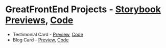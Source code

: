 # GreatFrontEnd Projects - [Storybook Previews](https://tjsantos.dev/storybook/), [Code](/frontend/src/routes/_gfe)
- Testimonial Card - [Preview](https://tjsantos.dev/storybook/?path=/docs/greatfrontend-testimonialcard--docs), [Code](/frontend/src/routes/_gfe/testimonial-card/-components/TestimonialCard.tsx)
- Blog Card - [Preview](https://tjsantos.dev/storybook/?path=/docs/greatfrontend-blogcard--docs), [Code](/frontend/src/routes/_gfe/blog-card/-components/BlogCard.tsx)

